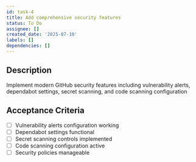 ```yaml
---
id: task-4
title: Add comprehensive security features
status: To Do
assignee: []
created_date: '2025-07-10'
labels: []
dependencies: []
---
```


## Description

Implement modern GitHub security features including vulnerability alerts, dependabot settings, secret scanning, and code scanning configuration

## Acceptance Criteria

- [ ] Vulnerability alerts configuration working
- [ ] Dependabot settings functional
- [ ] Secret scanning controls implemented
- [ ] Code scanning configuration active
- [ ] Security policies manageable
